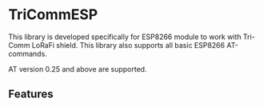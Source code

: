 # TriCommESP
This library is developed specifically for ESP8266 module to work with Tri-Comm LoRaFi shield. This library also supports all basic ESP8266 AT-commands.

AT version 0.25 and above are supported. 

## Features
  
